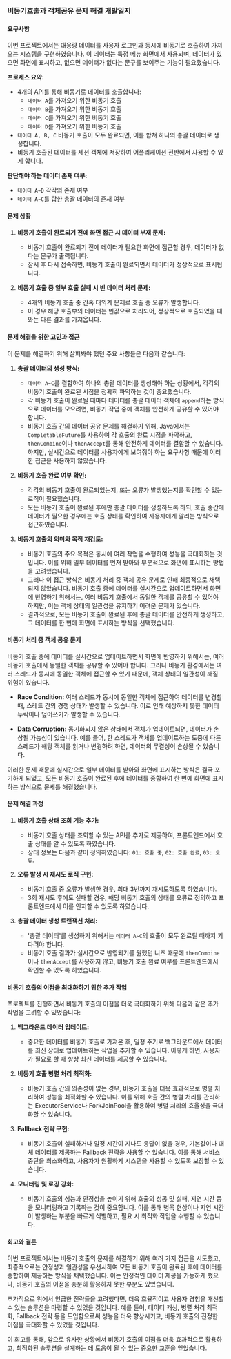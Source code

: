 ### 비동기호출과 객체공유 문제 해결 개발일지

#### 요구사항

이번 프로젝트에서는 대용량 데이터를 사용자 로그인과 동시에 비동기로 호출하여 가져오는 시스템을 구현하였습니다. 이 데이터는 특정 메뉴 화면에서 사용되며, 데이터가 있으면 화면에 표시하고, 없으면 데이터가 없다는 문구를 보여주는 기능이 필요했습니다.

**프로세스 요약:**
- 4개의 API를 통해 비동기로 데이터를 호출합니다:
  - `데이터 A`를 가져오기 위한 비동기 호출
  - `데이터 B`를 가져오기 위한 비동기 호출
  - `데이터 C`를 가져오기 위한 비동기 호출
  - `데이터 D`를 가져오기 위한 비동기 호출
- `데이터 A, B, C` 비동기 호출이 모두 완료되면, 이를 합쳐 하나의 총괄 데이터로 생성합니다.
- 비동기 호출된 데이터를 세션 객체에 저장하여 어플리케이션 전반에서 사용할 수 있게 합니다.

**판단해야 하는 데이터 존재 여부:**
- `데이터 A~D` 각각의 존재 여부
- `데이터 A~C`를 합한 총괄 데이터의 존재 여부

#### 문제 상황

1. **비동기 호출이 완료되기 전에 화면 접근 시 데이터 부재 문제:**
   - 비동기 호출이 완료되기 전에 데이터가 필요한 화면에 접근할 경우, 데이터가 없다는 문구가 출력됩니다.
   - 잠시 후 다시 접속하면, 비동기 호출이 완료되면서 데이터가 정상적으로 표시됩니다.

2. **비동기 호출 중 일부 호출 실패 시 빈 데이터 처리 문제:**
   - 4개의 비동기 호출 중 간혹 대외계 문제로 호출 중 오류가 발생합니다.
   - 이 경우 해당 호출부의 데이터는 빈값으로 처리되어, 정상적으로 호출되었을 때와는 다른 결과를 가져옵니다.

#### 문제 해결을 위한 고민과 접근

이 문제를 해결하기 위해 살펴봐야 했던 주요 사항들은 다음과 같습니다:

1. **총괄 데이터의 생성 방식:**
   - `데이터 A~C`를 결합하여 하나의 총괄 데이터를 생성해야 하는 상황에서, 각각의 비동기 호출이 완료된 시점을 정확히 파악하는 것이 중요했습니다.
   - 각 비동기 호출이 완료될 때마다 데이터를 총괄 데이터 객체에 `append`하는 방식으로 데이터를 모으려면, 비동기 작업 중에 객체를 안전하게 공유할 수 있어야 합니다.
   - 비동기 호출 간의 데이터 공유 문제를 해결하기 위해, Java에서는 `CompletableFuture`를 사용하여 각 호출의 완료 시점을 파악하고, `thenCombine`이나 `thenAccept`를 통해 안전하게 데이터를 결합할 수 있습니다. 하지만, 실시간으로 데이터를 사용자에게 보여줘야 하는 요구사항 때문에 이러한 접근을 사용하지 않았습니다.

2. **비동기 호출 완료 여부 확인:**
   - 각각의 비동기 호출이 완료되었는지, 또는 오류가 발생했는지를 확인할 수 있는 로직이 필요했습니다.
   - 모든 비동기 호출이 완료된 후에만 총괄 데이터를 생성하도록 하되, 호출 중간에 데이터가 필요한 경우에는 호출 상태를 확인하여 사용자에게 알리는 방식으로 접근하였습니다.

3. **비동기 호출의 의미와 목적 재검토:**
   - 비동기 호출의 주요 목적은 동시에 여러 작업을 수행하여 성능을 극대화하는 것입니다. 이를 위해 일부 데이터를 먼저 받아와 부분적으로 화면에 표시하는 방법을 고려했습니다.
   - 그러나 이 접근 방식은 비동기 처리 중 객체 공유 문제로 인해 최종적으로 채택되지 않았습니다. 비동기 호출 중에 데이터를 실시간으로 업데이트하면서 화면에 반영하기 위해서는, 여러 비동기 호출에서 동일한 객체를 공유할 수 있어야 하지만, 이는 객체 상태의 일관성을 유지하기 어려운 문제가 있습니다.
   - 결과적으로, 모든 비동기 호출이 완료된 후에 총괄 데이터를 안전하게 생성하고, 그 데이터를 한 번에 화면에 표시하는 방식을 선택했습니다.

#### 비동기 처리 중 객체 공유 문제

비동기 호출 중에 데이터를 실시간으로 업데이트하면서 화면에 반영하기 위해서는, 여러 비동기 호출에서 동일한 객체를 공유할 수 있어야 합니다. 그러나 비동기 환경에서는 여러 스레드가 동시에 동일한 객체에 접근할 수 있기 때문에, 객체 상태의 일관성이 깨질 위험이 있습니다.

- **Race Condition:** 여러 스레드가 동시에 동일한 객체에 접근하여 데이터를 변경할 때, 스레드 간의 경쟁 상태가 발생할 수 있습니다. 이로 인해 예상하지 못한 데이터 누락이나 덮어쓰기가 발생할 수 있습니다.

- **Data Corruption:** 동기화되지 않은 상태에서 객체가 업데이트되면, 데이터가 손상될 가능성이 있습니다. 예를 들어, 한 스레드가 객체를 업데이트하는 도중에 다른 스레드가 해당 객체를 읽거나 변경하려 하면, 데이터의 무결성이 손상될 수 있습니다.

이러한 문제 때문에 실시간으로 일부 데이터를 받아와 화면에 표시하는 방식은 결국 포기하게 되었고, 모든 비동기 호출이 완료된 후에 데이터를 종합하여 한 번에 화면에 표시하는 방식으로 문제를 해결했습니다.

#### 문제 해결 과정

1. **비동기 호출 상태 조회 기능 추가:**
   - 비동기 호출 상태를 조회할 수 있는 API를 추가로 제공하여, 프론트엔드에서 호출 상태를 알 수 있도록 하였습니다.
   - 상태 정보는 다음과 같이 정의하였습니다: `01: 호출 중`, `02: 호출 완료`, `03: 오류`.

2. **오류 발생 시 재시도 로직 구현:**
   - 비동기 호출 중 오류가 발생한 경우, 최대 3번까지 재시도하도록 하였습니다.
   - 3회 재시도 후에도 실패할 경우, 해당 비동기 호출의 상태를 오류로 정의하고 프론트엔드에서 이를 인지할 수 있도록 하였습니다.

3. **총괄 데이터 생성 트랜잭션 처리:**
   - '총괄 데이터'를 생성하기 위해서는 `데이터 A~C`의 호출이 모두 완료될 때까지 기다려야 합니다.
   - 비동기 호출 결과가 실시간으로 반영되기를 원했던 니즈 때문에 `thenCombine`이나 `thenAccept`를 사용하지 않고, 비동기 호출 완료 여부를 프론트엔드에서 확인할 수 있도록 하였습니다.

#### 비동기 호출의 이점을 최대화하기 위한 추가 작업

프로젝트를 진행하면서 비동기 호출의 이점을 더욱 극대화하기 위해 다음과 같은 추가 작업을 고려할 수 있었습니다:

1. **백그라운드 데이터 업데이트:**
   - 중요한 데이터를 비동기 호출로 가져온 후, 일정 주기로 백그라운드에서 데이터를 최신 상태로 업데이트하는 작업을 추가할 수 있습니다. 이렇게 하면, 사용자가 필요로 할 때 항상 최신 데이터를 제공할 수 있습니다.

2. **비동기 호출 병렬 처리 최적화:**
   - 비동기 호출 간의 의존성이 없는 경우, 비동기 호출을 더욱 효과적으로 병렬 처리하여 성능을 최적화할 수 있습니다. 이를 위해 호출 간의 병렬 처리를 관리하는 ExecutorService나 ForkJoinPool을 활용하여 병렬 처리의 효율성을 극대화할 수 있습니다.

3. **Fallback 전략 구현:**
   - 비동기 호출이 실패하거나 일정 시간이 지나도 응답이 없을 경우, 기본값이나 대체 데이터를 제공하는 Fallback 전략을 사용할 수 있습니다. 이를 통해 서비스 중단을 최소화하고, 사용자가 원활하게 시스템을 사용할 수 있도록 보장할 수 있습니다.

4. **모니터링 및 로깅 강화:**
   - 비동기 호출의 성능과 안정성을 높이기 위해 호출의 성공 및 실패, 지연 시간 등을 모니터링하고 기록하는 것이 중요합니다. 이를 통해 병목 현상이나 지연 시간이 발생하는 부분을 빠르게 식별하고, 필요 시 최적화 작업을 수행할 수 있습니다.

#### 회고와 결론

이번 프로젝트에서는 비동기 호출의 문제를 해결하기 위해 여러 가지 접근을 시도했고, 최종적으로는 안정성과 일관성을 우선시하여 모든 비동기 호출이 완료된 후에 데이터를 종합하여 제공하는 방식을 채택했습니다. 이는 안정적인 데이터 제공을 가능하게 했으나, 비동기 호출의 이점을 충분히 활용하지 못한 부분도 있었습니다.

추가적으로 위에서 언급한 전략들을 고려했다면, 더욱 효율적이고 사용자 경험을 개선할 수 있는 솔루션을 마련할 수 있었을 것입니다. 예를 들어, 데이터 캐싱, 병렬 처리 최적화, Fallback 전략 등을 도입함으로써 성능을 더욱 향상시키고, 비동기 호출의 진정한 이점을 극대화할 수 있었을 것입니다.

이 회고를 통해, 앞으로 유사한 상황에서 비동기 호출의 이점을 더욱 효과적으로 활용하고, 최적화된 솔루션을 설계하는 데 도움이 될 수 있는 중요한 교훈을 얻었습니다.
